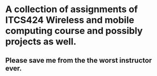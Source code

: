 # A collection of assignments of ITCS424 Wireless and mobile computing course and possibly projects as well.

## Please save me from the the worst instructor ever.
